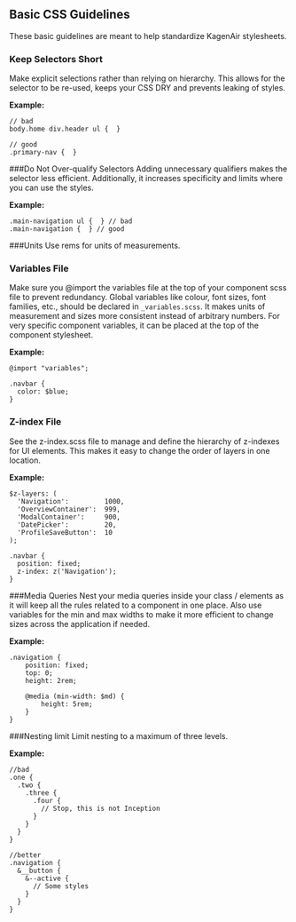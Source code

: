 ## Basic CSS Guidelines
These basic guidelines are meant to help standardize KagenAir stylesheets.


### Keep Selectors Short
Make explicit selections rather than relying on hierarchy. This allows for the selector to be re-used, keeps your CSS DRY and prevents leaking of styles.

**Example:**

```
// bad
body.home div.header ul {  }

// good
.primary-nav {  }

```


###Do Not Over-qualify Selectors
Adding unnecessary qualifiers makes the selector less efficient. Additionally, it increases specificity and limits where you can use the styles.

**Example:**

```
.main-navigation ul {  } // bad
.main-navigation {  } // good

```


###Units
Use rems for units of measurements.


### Variables File
Make sure you @import the variables file at the top of your component scss file to prevent redundancy. Global variables like colour, font sizes, font families, etc., should be declared in `_variables.scss`.  It makes units of measurement and sizes more consistent instead of arbitrary numbers. For very specific component variables, it can be placed at the top of the component stylesheet.

**Example:**

```
@import "variables";

.navbar {
  color: $blue;
}

```

### Z-index File
See the z-index.scss file to manage and define the hierarchy of z-indexes for UI elements. This makes it easy to change the order of layers in one location.

**Example:**

```
$z-layers: (
  'Navigation':         1000,
  'OverviewContainer':  999,
  'ModalContainer':     900,
  'DatePicker':         20,
  'ProfileSaveButton':  10
);

.navbar {
  position: fixed;
  z-index: z('Navigation');
}

```


###Media Queries
Nest your media queries inside your class / elements as it will keep all the rules related to a component in one place. Also use variables for the min and max widths to make it more efficient to change sizes across the application if needed.

**Example:**

```
.navigation {
	position: fixed;
	top: 0;
	height: 2rem;

	@media (min-width: $md) {
		height: 5rem;
	}
}

```


###Nesting limit
Limit nesting to a maximum of three levels.

**Example:**

```
//bad
.one {
  .two {
    .three {
      .four {
        // Stop, this is not Inception
      }
    }
  }
}

//better
.navigation {
  &__button {
    &--active {
      // Some styles
    }
  }
}

```
